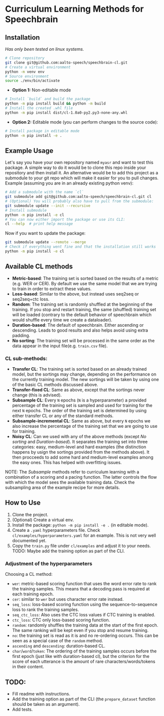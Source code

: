 # Curriculum Learning Methods for Speechbrain

## Installation

*Has only been tested on linux systems.*

```bash
# Clone repository
git clone git@github.com:aalto-speech/speechbrain-cl.git
# Create a virtual environment
python -m venv env
# Source environment
source ./env/bin/activate
```

- **Option 1:** Non-editable mode
```bash
# Install `build` and build the package
python -m pip install build && python -m build
# Install the created .whl file
python -m pip install dist/cl-1.0a0-py2.py3-none-any.whl
```

- **Option 2:** Editable mode (you can perform changes to the source code):
```bash
# Install package in editable mode
python -m pip install -e .
```

## Example Usage

Let's say you have your own repository named `myasr` and want to test this package. A simple way to do it would be to clone this repo inside your repository and then install it. An alternative would be to add this project as a submodule to your git repo which will make it easier for you to pull changes. Example (assuming you are in an already existing python venv):

```bash
# Add a submodule with the name `cl`
git submodule add git@github.com:aalto-speech/speechbrain-cl.git cl
# (Optional) You will probably also have to pull from the submodule:
git submodule update --init --recursive
# Install submodule
python -m pip install -e cl
# You can now either import the package or use its CLI:
cl --help  # print help message
```

Now if you want to update the package:

```bash
git submodule update --remote --merge
# Check if everything went fine and that the installation still works
python -m pip install -e cl
```

## Available CL methods

- **Metric-based**: The training set is sorted based on the results of a metric (e.g. WER or CER). By default we use the same model that we are trying to train in order to extract these values.
- **Loss-based**: Similar to the above, but instead uses seq2seq or seq2seq+ctc loss.
- **Random**: The training set is randomly shuffled at the beginning of the training. If you stop and restart training, the same (shuffled) training set will be loaded (contrary to the default behavior of speechbrain which would shuffle every time we create a dataloader).
- **Duration-based**: The default of speechbrain. Either ascending or descending. Leads to good results and also helps avoid using extra padding.
- **No sorting**: The training set will be processed in the same order as the data appear in the input file(e.g. `train.csv` file).

### CL sub-methods:

- **Transfer CL**: The training set is sorted based on an already trained model, but the sortings may change, depending on the performance on the currently training model. The new sortings will be taken by using one of the basic CL methods discussed above.
- **Transfer-fixed CL**: Same as above, except that the sortings never change (this is advised).
- **Subsample CL**: Every `N` epochs (`N` is a hyperparameter) a provided percentage of the training set is sampled and used for training for the next `N` epochs. The order of the training set is determined by using either transfer CL or any of the standard methods.
- **Subsample-incremental CL**: Same as above, but every `N` epochs we also increase the percentage of the training set that we are going to use for training.
- **Noisy CL**: Can we used with any of the above methods (except *No sorting* and *Duration-based*). It separates the training set into three categories: easy, medium-level and hard examples (the distinction happens by usign the sortings provided from the methods above). It then procceeds to add some hard and medium-level examples among the easy ones. This has helped with overfitting issues.

NOTE: The *Subsample* methods refer to curriculum learning with a combination of a scoring and a pacing function. The latter controls the flow with which the model sees the available training data. Check the subsampling area of the example recipe for more details.


## How to Use

1. Clone the project.
2. (Optional) Create a virtual env.
3. Install the package: `python -m pip install -e .` (in editable mode).
4. Create a `.yaml` hyperparameters file. Check `cl/examples/hyperparameters.yaml` for an example. This is not very well documented yet.
5. Copy the `train.py` file under `cl/examples` and adjust it to your needs. TODO: Maybe add the training option as part of the CLI.

### Adjustment of the hyperparameters

Choosing a CL method:

- `wer`: metric-based scoring function that uses the word error rate to rank the training samples. This means that a decoding pass is required at each training epoch.
- `cer`: similar to `wer` but uses character error rate instead.
- `seq_loss`: loss-based scoring function using the sequence-to-sequence loss to rank the training samples.
- `seq_ctc_loss`: Also uses the CTC loss values if CTC training is enabled.
- `ctc_loss`: CTC only loss-based scoring function.
- `random`: randomly shuffles the training data at the start of the first epoch. The same ranking will be kept even if you stop and resume training.
- `no`: the training set is read as it is and no re-ordering occurs. This can be seen as a special case of the `random` method.
- `ascending` and `descending`: duration-based CL.
- `char`/`word`/`token`: The ordering of the training samples occurs before the first epoch (just like with duration-based cl), but the criterion for the score of each utterance is the amount of rare characters/words/tokens in their content.

## TODO:

- Fill readme with instructions.
- Add the training option as part of the CLI (the `prepare_dataset` function should be taken as an argument).
- Add tests.

